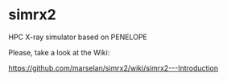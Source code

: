 # simrx2
HPC X-ray simulator based on PENELOPE

Please, take a look at the Wiki:

https://github.com/marselan/simrx2/wiki/simrx2---Introduction
